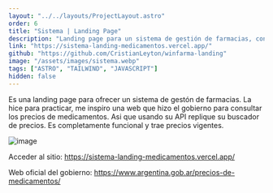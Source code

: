 ```yaml
---
layout: "../../layouts/ProjectLayout.astro"
order: 6
title: "Sistema | Landing Page"
description: "Landing page para un sistema de gestión de farmacias, con un buscador de precios de medicamentos incorpodaro, la armé como propuesta para mejorar la actual."
link: "https://sistema-landing-medicamentos.vercel.app/"
github: "https://github.com/CristianLeyton/winfarma-landing"
image: "/assets/images/sistema.webp"
tags: ["ASTRO", "TAILWIND", "JAVASCRIPT"]
hidden: false
---
```


Es una landing page para ofrecer un sistema de gestón de farmacias. La hice para practicar, me inspiro una web que hizo el gobierno para consultar los precios de medicamentos. Asi que usando su API replique su buscador de precios. Es completamente funcional y trae precios vigentes.

![image](https://github.com/user-attachments/assets/95ca8019-0786-453c-a368-81be28de522f)

Acceder al sitio:
<https://sistema-landing-medicamentos.vercel.app/>

Web oficial del gobierno:
<https://www.argentina.gob.ar/precios-de-medicamentos/>
